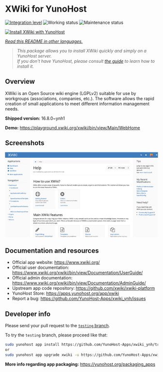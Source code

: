 <!--
N.B.: This README was automatically generated by <https://github.com/YunoHost/apps/tree/master/tools/readme_generator>
It shall NOT be edited by hand.
-->

# XWiki for YunoHost

[![Integration level](https://dash.yunohost.org/integration/xwiki.svg)](https://ci-apps.yunohost.org/ci/apps/xwiki/) ![Working status](https://ci-apps.yunohost.org/ci/badges/xwiki.status.svg) ![Maintenance status](https://ci-apps.yunohost.org/ci/badges/xwiki.maintain.svg)

[![Install XWiki with YunoHost](https://install-app.yunohost.org/install-with-yunohost.svg)](https://install-app.yunohost.org/?app=xwiki)

*[Read this README in other languages.](./ALL_README.md)*

> *This package allows you to install XWiki quickly and simply on a YunoHost server.*  
> *If you don't have YunoHost, please consult [the guide](https://yunohost.org/install) to learn how to install it.*

## Overview

XWiki is an Open Source wiki engine (LGPLv2) suitable for use by workgroups (associations, companies, etc.). The software allows the rapid creation of small applications to meet different information management needs.

**Shipped version:** 16.8.0~ynh1

**Demo:** <https://playground.xwiki.org/xwiki/bin/view/Main/WebHome>

## Screenshots

![Screenshot of XWiki](./doc/screenshots/XWiki-standard-help.jpg)

## Documentation and resources

- Official app website: <https://www.xwiki.org/>
- Official user documentation: <https://www.xwiki.org/xwiki/bin/view/Documentation/UserGuide/>
- Official admin documentation: <https://www.xwiki.org/xwiki/bin/view/Documentation/AdminGuide/>
- Upstream app code repository: <https://github.com/xwiki/xwiki-platform>
- YunoHost Store: <https://apps.yunohost.org/app/xwiki>
- Report a bug: <https://github.com/YunoHost-Apps/xwiki_ynh/issues>

## Developer info

Please send your pull request to the [`testing` branch](https://github.com/YunoHost-Apps/xwiki_ynh/tree/testing).

To try the `testing` branch, please proceed like that:

```bash
sudo yunohost app install https://github.com/YunoHost-Apps/xwiki_ynh/tree/testing --debug
or
sudo yunohost app upgrade xwiki -u https://github.com/YunoHost-Apps/xwiki_ynh/tree/testing --debug
```

**More info regarding app packaging:** <https://yunohost.org/packaging_apps>
